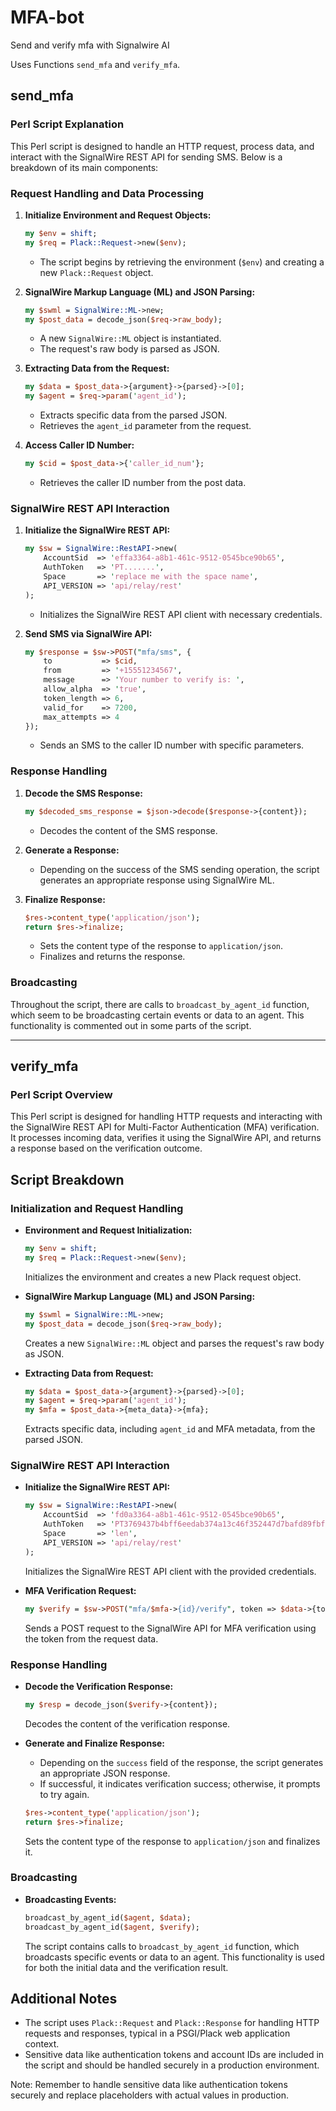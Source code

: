 # MFA-bot
Send and verify mfa with Signalwire AI

Uses Functions `send_mfa` and `verify_mfa`.


send_mfa
----------

### Perl Script Explanation

This Perl script is designed to handle an HTTP request, process data, and interact with the SignalWire REST API for sending SMS. Below is a breakdown of its main components:

### Request Handling and Data Processing

1. **Initialize Environment and Request Objects:**
    ```perl
    my $env = shift;
    my $req = Plack::Request->new($env);
    ```
    - The script begins by retrieving the environment (`$env`) and creating a new `Plack::Request` object.

2. **SignalWire Markup Language (ML) and JSON Parsing:**
    ```perl
    my $swml = SignalWire::ML->new;
    my $post_data = decode_json($req->raw_body);
    ```
    - A new `SignalWire::ML` object is instantiated.
    - The request's raw body is parsed as JSON.

3. **Extracting Data from the Request:**
    ```perl
    my $data = $post_data->{argument}->{parsed}->[0];
    my $agent = $req->param('agent_id');
    ```
    - Extracts specific data from the parsed JSON.
    - Retrieves the `agent_id` parameter from the request.

4. **Access Caller ID Number:**
    ```perl
    my $cid = $post_data->{'caller_id_num'};
    ```
    - Retrieves the caller ID number from the post data.

### SignalWire REST API Interaction

1. **Initialize the SignalWire REST API:**
    ```perl
    my $sw = SignalWire::RestAPI->new(
        AccountSid  => 'effa3364-a8b1-461c-9512-0545bce90b65',
        AuthToken   => 'PT.......',
        Space       => 'replace me with the space name',
        API_VERSION => 'api/relay/rest'
    );
    ```
    - Initializes the SignalWire REST API client with necessary credentials.

2. **Send SMS via SignalWire API:**
    ```perl
    my $response = $sw->POST("mfa/sms", {
        to           => $cid,
        from         => '+15551234567',
        message      => 'Your number to verify is: ',
        allow_alpha  => 'true',
        token_length => 6,
        valid_for    => 7200,
        max_attempts => 4
    });
    ```
    - Sends an SMS to the caller ID number with specific parameters.

### Response Handling

1. **Decode the SMS Response:**
    ```perl
    my $decoded_sms_response = $json->decode($response->{content});
    ```
    - Decodes the content of the SMS response.

2. **Generate a Response:**
    - Depending on the success of the SMS sending operation, the script generates an appropriate response using SignalWire ML.

3. **Finalize Response:**
    ```perl
    $res->content_type('application/json');
    return $res->finalize;
    ```
    - Sets the content type of the response to `application/json`.
    - Finalizes and returns the response.

### Broadcasting

Throughout the script, there are calls to `broadcast_by_agent_id` function, which seem to be broadcasting certain events or data to an agent. This functionality is commented out in some parts of the script.

---

verify_mfa
-----------

### Perl Script Overview

This Perl script is designed for handling HTTP requests and interacting with the SignalWire REST API for Multi-Factor Authentication (MFA) verification. It processes incoming data, verifies it using the SignalWire API, and returns a response based on the verification outcome.

## Script Breakdown

### Initialization and Request Handling

- **Environment and Request Initialization:**
    ```perl
    my $env = shift;
    my $req = Plack::Request->new($env);
    ```
    Initializes the environment and creates a new Plack request object.

- **SignalWire Markup Language (ML) and JSON Parsing:**
    ```perl
    my $swml = SignalWire::ML->new;
    my $post_data = decode_json($req->raw_body);
    ```
    Creates a new `SignalWire::ML` object and parses the request's raw body as JSON.

- **Extracting Data from Request:**
    ```perl
    my $data = $post_data->{argument}->{parsed}->[0];
    my $agent = $req->param('agent_id');
    my $mfa = $post_data->{meta_data}->{mfa};
    ```
    Extracts specific data, including `agent_id` and MFA metadata, from the parsed JSON.

### SignalWire REST API Interaction

- **Initialize the SignalWire REST API:**
    ```perl
    my $sw = SignalWire::RestAPI->new(
        AccountSid  => 'fd0a3364-a8b1-461c-9512-0545bce90b65',
        AuthToken   => 'PT3769437b4bff6eedab374a13c46f352447d7bafd89fbf16a',
        Space       => 'len',
        API_VERSION => 'api/relay/rest'
    );
    ```
    Initializes the SignalWire REST API client with the provided credentials.

- **MFA Verification Request:**
    ```perl
    my $verify = $sw->POST("mfa/$mfa->{id}/verify", token => $data->{token});
    ```
    Sends a POST request to the SignalWire API for MFA verification using the token from the request data.

### Response Handling

- **Decode the Verification Response:**
    ```perl
    my $resp = decode_json($verify->{content});
    ```
    Decodes the content of the verification response.

- **Generate and Finalize Response:**
    - Depending on the `success` field of the response, the script generates an appropriate JSON response.
    - If successful, it indicates verification success; otherwise, it prompts to try again.

    ```perl
    $res->content_type('application/json');
    return $res->finalize;
    ```
    Sets the content type of the response to `application/json` and finalizes it.

### Broadcasting

- **Broadcasting Events:**
    ```perl
    broadcast_by_agent_id($agent, $data);
    broadcast_by_agent_id($agent, $verify);
    ```
    The script contains calls to `broadcast_by_agent_id` function, which broadcasts specific events or data to an agent. This functionality is used for both the initial data and the verification result.

## Additional Notes

- The script uses `Plack::Request` and `Plack::Response` for handling HTTP requests and responses, typical in a PSGI/Plack web application context.
- Sensitive data like authentication tokens and account IDs are included in the script and should be handled securely in a production environment.


Note: Remember to handle sensitive data like authentication tokens securely and replace placeholders with actual values in production.
